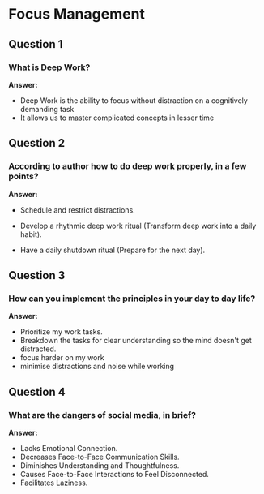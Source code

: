 # Focus Management

## Question 1

### What is Deep Work?

**Answer:**

- Deep Work is the ability to focus without distraction on a cognitively demanding task
- It allows us to master complicated concepts in lesser time

## Question 2

### According to author how to do deep work properly, in a few points?

**Answer:**

- Schedule and restrict distractions.

* Develop a rhythmic deep work ritual (Transform deep work into a daily habit).

* Have a daily shutdown ritual (Prepare for the next day).

## Question 3

### How can you implement the principles in your day to day life?

**Answer:**

- Prioritize my work tasks.
- Breakdown the tasks for clear understanding so the mind doesn't get distracted.
- focus harder on my work
- minimise distractions and noise while working

## Question 4

### What are the dangers of social media, in brief?

**Answer:**

- Lacks Emotional Connection.
- Decreases Face-to-Face Communication Skills.
- Diminishes Understanding and Thoughtfulness.
- Causes Face-to-Face Interactions to Feel Disconnected.
- Facilitates Laziness.

